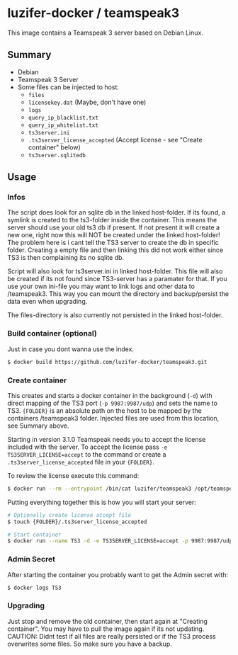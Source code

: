 # luzifer-docker / teamspeak3

This image contains a Teamspeak 3 server based on Debian Linux.

## Summary

- Debian
- Teamspeak 3 Server
- Some files can be injected to host:
  - `files`
  - `licensekey.dat` (Maybe, don't have one)
  - `logs`
  - `query_ip_blacklist.txt`
  - `query_ip_whitelist.txt`
  - `ts3server.ini`
  - `.ts3server_license_accepted` (Accept license - see "Create container" below)
  - `ts3server.sqlitedb`

## Usage

### Infos
  
The script does look for an sqlite db in the linked host-folder. If its found, a symlink is created to the ts3-folder inside the container. This means the server should use your old ts3 db if present. If not present it will create a new one, right now this will NOT be created under the linked host-folder! The problem here is i cant tell the TS3 server to create the db in specific folder. Creating a empty file and then linking this did not work either since TS3 is then complaining its no sqlite db.

Script will also look for ts3server.ini in linked host-folder. This file will also be created if its not found since TS3-server has a paramater for that. If you use your own ini-file you may want to link logs and other data to /teamspeak3. This way you can mount the directory and backup/persist the data even when upgrading.

The files-directory is also currently not persisted in the linked host-folder.

### Build container (optional)
  
Just in case you dont wanna use the index.

```bash
$ docker build https://github.com/luzifer-docker/teamspeak3.git
```
  
### Create container
    
This creates and starts a docker container in the background (`-d`) with direct mapping of the TS3 port (`-p 9987:9987/udp`) and sets the name to TS3. `{FOLDER}` is an absolute path on the host to be mapped by the containers /teamspeak3 folder. Injected files are used from this location, see Summary above.

Starting in version 3.1.0 Teamspeak needs you to accept the license included with the server. To accept the license pass `-e TS3SERVER_LICENSE=accept` to the command or create a `.ts3server_license_accepted` file in your `{FOLDER}`.

To review the license execute this command:

```bash
$ docker run --rm --entrypoint /bin/cat luzifer/teamspeak3 /opt/teamspeak3-server_linux_amd64/LICENSE | less
```

Putting everything together this is how you will start your server:

```bash
# Optionally create license accept file
$ touch {FOLDER}/.ts3server_license_accepted

# Start container
$ docker run --name TS3 -d -e TS3SERVER_LICENSE=accept -p 9987:9987/udp -v {FOLDER}:/teamspeak3 luzifer/teamspeak3
```
    
### Admin Secret
  
After starting the container you probably want to get the Admin secret with:

```bash
$ docker logs TS3
```
    
### Upgrading
  
Just stop and remove the old container, then start again at "Creating container". You may have to pull the image again if its not updating. CAUTION: Didnt test if all files are really persisted or if the TS3 process overwrites some files. So make sure you have a backup. 
